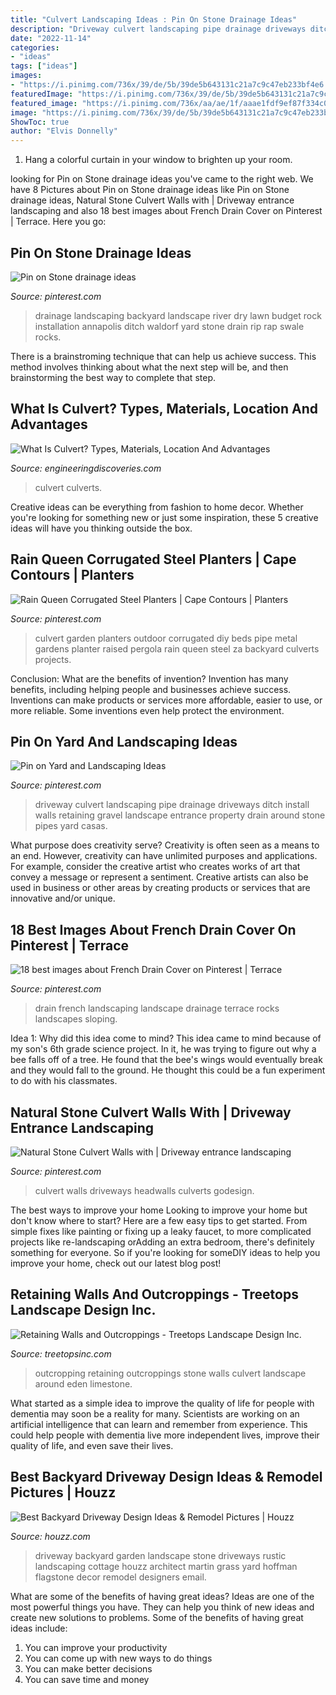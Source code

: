 ```yaml
---
title: "Culvert Landscaping Ideas : Pin On Stone Drainage Ideas"
description: "Driveway culvert landscaping pipe drainage driveways ditch install walls retaining gravel landscape entrance property drain around stone pipes yard casas"
date: "2022-11-14"
categories:
- "ideas"
tags: ["ideas"]
images:
- "https://i.pinimg.com/736x/39/de/5b/39de5b643131c21a7c9c47eb233bf4e6.jpg"
featuredImage: "https://i.pinimg.com/736x/39/de/5b/39de5b643131c21a7c9c47eb233bf4e6.jpg"
featured_image: "https://i.pinimg.com/736x/aa/ae/1f/aaae1fdf9ef87f334c0fd1483f9e5300.jpg"
image: "https://i.pinimg.com/736x/39/de/5b/39de5b643131c21a7c9c47eb233bf4e6.jpg"
ShowToc: true
author: "Elvis Donnelly"
---
```



1. Hang a colorful curtain in your window to brighten up your room.

	

		
looking for Pin on Stone drainage ideas you've came to the right web. We have 8 Pictures about Pin on Stone drainage ideas like Pin on Stone drainage ideas, Natural Stone Culvert Walls with | Driveway entrance landscaping and also 18 best images about French Drain Cover on Pinterest | Terrace. Here you go:
		
    
## Pin On Stone Drainage Ideas

<img loading=lazy src="https://i.pinimg.com/736x/39/de/5b/39de5b643131c21a7c9c47eb233bf4e6.jpg" onerror="this.onerror=null;this.src='https://tse2.mm.bing.net/th?id=OIP.-iX0fbb4PhSs69yo2oi3VAHaHa&amp;pid=15.1';" alt="Pin on Stone drainage ideas">

_Source: pinterest.com_

>drainage landscaping backyard landscape river dry lawn budget rock installation annapolis ditch waldorf yard stone drain rip rap swale rocks. 

	

There is a brainstroming technique that can help us achieve success. This method involves thinking about what the next step will be, and then brainstorming the best way to complete that step.

    
## What Is Culvert? Types, Materials, Location And Advantages

<img loading=lazy src="https://engineeringdiscoveries.com/wp-content/uploads/2019/03/g_05-800x600.jpg" onerror="this.onerror=null;this.src='https://tse4.mm.bing.net/th?id=OIP.86Su7NVEpaBe1WV8EbnTagHaFj&amp;pid=15.1';" alt="What Is Culvert? Types, Materials, Location And Advantages">

_Source: engineeringdiscoveries.com_

>culvert culverts. 

	

Creative ideas can be everything from fashion to home decor. Whether you're looking for something new or just some inspiration, these 5 creative ideas will have you thinking outside the box.

    
## Rain Queen Corrugated Steel Planters | Cape Contours | Planters

<img loading=lazy src="https://i.pinimg.com/originals/0a/3a/00/0a3a0008b95bbc10587740cb25422042.jpg" onerror="this.onerror=null;this.src='https://tse1.mm.bing.net/th?id=OIP.V_K2rvVIWRuRTq_LhWdJcAAAAA&amp;pid=15.1';" alt="Rain Queen Corrugated Steel Planters | Cape Contours | Planters">

_Source: pinterest.com_

>culvert garden planters outdoor corrugated diy beds pipe metal gardens planter raised pergola rain queen steel za backyard culverts projects. 

	

Conclusion: What are the benefits of invention?
Invention has many benefits, including helping people and businesses achieve success. Inventions can make products or services more affordable, easier to use, or more reliable. Some inventions even help protect the environment.

    
## Pin On Yard And Landscaping Ideas

<img loading=lazy src="https://i.pinimg.com/736x/e4/3a/ed/e43aed3e045f78c73920c584b73d0be3--flagstone-patio-ecology.jpg" onerror="this.onerror=null;this.src='https://tse3.mm.bing.net/th?id=OIP.BR72Dgi6js03a-xRkFEJqwHaFj&amp;pid=15.1';" alt="Pin on Yard and Landscaping Ideas">

_Source: pinterest.com_

>driveway culvert landscaping pipe drainage driveways ditch install walls retaining gravel landscape entrance property drain around stone pipes yard casas. 

	

What purpose does creativity serve?
Creativity is often seen as a means to an end. However, creativity can have unlimited purposes and applications. For example, consider the creative artist who creates works of art that convey a message or represent a sentiment. Creative artists can also be used in business or other areas by creating products or services that are innovative and/or unique.

    
## 18 Best Images About French Drain Cover On Pinterest | Terrace

<img loading=lazy src="https://s-media-cache-ak0.pinimg.com/736x/38/df/2e/38df2ee281194a16c254fcbda5c2e0e4.jpg" onerror="this.onerror=null;this.src='https://tse2.mm.bing.net/th?id=OIP.yNa0K1ugzznClF883x3PqwHaLU&amp;pid=15.1';" alt="18 best images about French Drain Cover on Pinterest | Terrace">

_Source: pinterest.com_

>drain french landscaping landscape drainage terrace rocks landscapes sloping. 

	

Idea 1: Why did this idea come to mind?
This idea came to mind because of my son's 6th grade science project. In it, he was trying to figure out why a bee falls off of a tree. He found that the bee's wings would eventually break and they would fall to the ground. He thought this could be a fun experiment to do with his classmates.

    
## Natural Stone Culvert Walls With | Driveway Entrance Landscaping

<img loading=lazy src="https://i.pinimg.com/736x/aa/ae/1f/aaae1fdf9ef87f334c0fd1483f9e5300.jpg" onerror="this.onerror=null;this.src='https://tse1.mm.bing.net/th?id=OIP.4d-Z-KLf0N5-eitntzAAyAHaFj&amp;pid=15.1';" alt="Natural Stone Culvert Walls with | Driveway entrance landscaping">

_Source: pinterest.com_

>culvert walls driveways headwalls culverts godesign. 

	

The best ways to improve your home
Looking to improve your home but don't know where to start? Here are a few easy tips to get started. From simple fixes like painting or fixing up a leaky faucet, to more complicated projects like re-landscaping orAdding an extra bedroom, there's definitely something for everyone. So if you're looking for someDIY ideas to help you improve your home, check out our latest blog post!

    
## Retaining Walls And Outcroppings - Treetops Landscape Design Inc.

<img loading=lazy src="https://treetopsinc.com/wp-content/uploads/2014/11/Outcropping-Stone-02.jpg" onerror="this.onerror=null;this.src='https://tse1.mm.bing.net/th?id=OIP.7lal8tSHdMiKpTn1lSxYAAHaFk&amp;pid=15.1';" alt="Retaining Walls and Outcroppings - Treetops Landscape Design Inc.">

_Source: treetopsinc.com_

>outcropping retaining outcroppings stone walls culvert landscape around eden limestone. 

	

What started as a simple idea to improve the quality of life for people with dementia may soon be a reality for many. Scientists are working on an artificial intelligence that can learn and remember from experience. This could help people with dementia live more independent lives, improve their quality of life, and even save their lives.

    
## Best Backyard Driveway Design Ideas &amp; Remodel Pictures | Houzz

<img loading=lazy src="https://st.hzcdn.com/fimgs/e34115b9026d672b_1246-w500-h666-b0-p0--rustic-landscape.jpg" onerror="this.onerror=null;this.src='https://tse2.mm.bing.net/th?id=OIP.DdjaMNkJxCvSE2POgXavlwHaJ3&amp;pid=15.1';" alt="Best Backyard Driveway Design Ideas &amp; Remodel Pictures | Houzz">

_Source: houzz.com_

>driveway backyard garden landscape stone driveways rustic landscaping cottage houzz architect martin grass yard hoffman flagstone decor remodel designers email. 

	

What are some of the benefits of having great ideas?
Ideas are one of the most powerful things you have. They can help you think of new ideas and create new solutions to problems. Some of the benefits of having great ideas include: 
1. You can improve your productivity
2. You can come up with new ways to do things
3. You can make better decisions
4. You can save time and money

